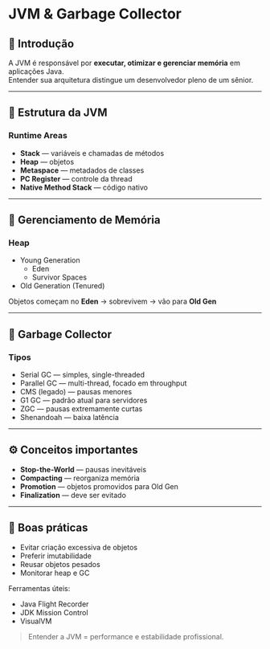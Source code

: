 # JVM & Garbage Collector

## 📌 Introdução
A JVM é responsável por **executar, otimizar e gerenciar memória** em aplicações Java.  
Entender sua arquitetura distingue um desenvolvedor pleno de um sênior.

---

## 🧠 Estrutura da JVM

### Runtime Areas
- **Stack** — variáveis e chamadas de métodos
- **Heap** — objetos
- **Metaspace** — metadados de classes
- **PC Register** — controle da thread
- **Native Method Stack** — código nativo

---

## 🧩 Gerenciamento de Memória

### Heap
- Young Generation
  - Eden  
  - Survivor Spaces
- Old Generation (Tenured)

Objetos começam no **Eden** → sobrevivem → vão para **Old Gen**

---

## 🧹 Garbage Collector

### Tipos
- Serial GC — simples, single-threaded
- Parallel GC — multi-thread, focado em throughput
- CMS (legado) — pausas menores
- G1 GC — padrão atual para servidores
- ZGC — pausas extremamente curtas
- Shenandoah — baixa latência

---

## ⚙️ Conceitos importantes
- **Stop-the-World** — pausas inevitáveis
- **Compacting** — reorganiza memória
- **Promotion** — objetos promovidos para Old Gen
- **Finalization** — deve ser evitado

---

## 🎯 Boas práticas
- Evitar criação excessiva de objetos
- Preferir imutabilidade
- Reusar objetos pesados
- Monitorar heap e GC

Ferramentas úteis:
- Java Flight Recorder
- JDK Mission Control
- VisualVM

> Entender a JVM = performance e estabilidade profissional.
